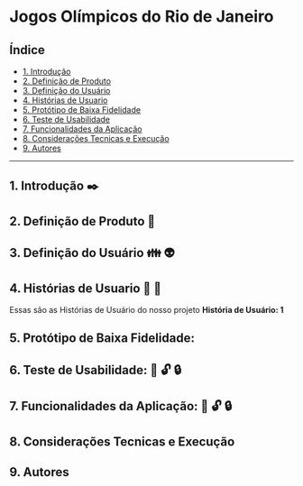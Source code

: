 # Jogos Olímpicos do Rio de Janeiro


## Índice

* [1. Introdução](#1-Introdução)
* [2. Definição de Produto](#2-Definição-de-Produto)
* [3. Definição do Usuário](#3-Definição-do-Usuário)
* [4. Histórias de Usuario](#4-Histórias-de-Usuario)
* [5. Protótipo de Baixa Fidelidade](#5-Protótipo-de-Baixa-Fidelidade)
* [6. Teste de Usabilidade](#6-Teste-de-Usabilidade)
* [7. Funcionalidades da Aplicação](#7-Funcionalidades-da-Aplicação)
* [8. Considerações Tecnicas e Execução](#8-Considerações-Tecnicas-e-Execução)
* [9. Autores](#9-Autores)

***

## 1. Introdução :black_nib:



## 2. Definição de Produto :pencil: 





## 3. Definição do Usuário :family: :alien:

 



## 4. Histórias de Usuario  :book: :floppy_disk:
Essas são as Histórias de Usuário do nosso projeto
**História de Usuário: 1**




## 5. Protótipo de Baixa Fidelidade: 





## 6. Teste de Usabilidade: :mag_right: :unlock: :lock:



## 7. Funcionalidades da Aplicação: :mag_right: :unlock: :lock:

## 8. Considerações Tecnicas e Execução

## 9. Autores

